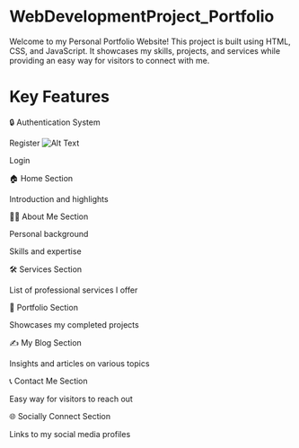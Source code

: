 # WebDevelopmentProject_Portfolio
Welcome to my Personal Portfolio Website! This project is built using HTML, CSS, and JavaScript. It showcases my skills, projects, and services while providing an easy way for visitors to connect with me.

# Key Features

🔒 Authentication System

Register
![Alt Text](assets/your-image-name.png)


Login

🏠 Home Section

Introduction and highlights

👩‍💻 About Me Section

Personal background

Skills and expertise

🛠️ Services Section

List of professional services I offer

🎨 Portfolio Section

Showcases my completed projects

✍️ My Blog Section

Insights and articles on various topics

📞 Contact Me Section

Easy way for visitors to reach out

🌐 Socially Connect Section

Links to my social media profiles
